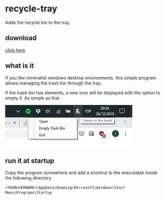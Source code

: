 # recycle-tray
Adds the recycle bin to the tray.

## download
[click here](https://github.com/isc30/recycle-tray/releases/download/1.0.0/recycle-tray.zip)

## what is it
If you like minimalist windows desktop environments, this simple program allows managing the trash bin through the tray.

If the trash bin has elements, a new icon will be displayed with the option to empty it.
As simple as that.

![RecycleTray](/img/feature.png)

## run it at startup
Copy the program somewhere and add a shortcut to the executable inside the following directory
```
<YOURUSERNAME>\AppData\Roaming\Microsoft\Windows\Start Menu\Programs\Startup
```
